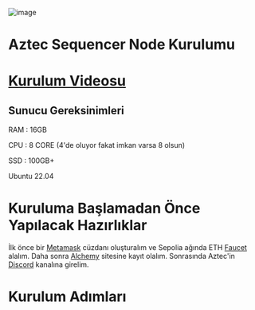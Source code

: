 ![image](https://github.com/user-attachments/assets/b2fb2d70-c75a-4fe5-ae4a-0efbc28b3e45)

# Aztec Sequencer Node Kurulumu

# [Kurulum Videosu]() 

## Sunucu Gereksinimleri

RAM : 16GB

CPU : 8 CORE (4'de oluyor fakat imkan varsa 8 olsun)

SSD : 100GB+

Ubuntu 22.04


# Kuruluma Başlamadan Önce Yapılacak Hazırlıklar

İlk önce bir [Metamask](metamask.io) cüzdanı oluşturalım ve Sepolia ağında ETH [Faucet](https://sepolia-faucet.pk910.de/) alalım.
Daha sonra [Alchemy](https://dashboard.alchemy.com/) sitesine kayıt olalım.
Sonrasında Aztec'in [Discord](https://discord.com/invite/aztec) kanalına girelim.


# Kurulum Adımları
